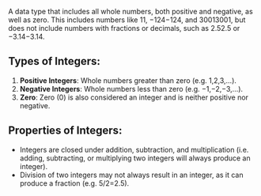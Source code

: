 A data type that includes all whole numbers, both positive and negative, as well as zero. This includes numbers like 11, −124−124, and 30013001, but does not include numbers with fractions or decimals, such as 2.52.5 or −3.14−3.14.

## Types of Integers:

1. **Positive Integers**: Whole numbers greater than zero (e.g. 1,2,3,…).
2. **Negative Integers**: Whole numbers less than zero (e.g. −1,−2,−3,…).
3. **Zero**: Zero (0) is also considered an integer and is neither positive nor negative.

## Properties of Integers:

- Integers are closed under addition, subtraction, and multiplication (i.e. adding, subtracting, or multiplying two integers will always produce an integer).
- Division of two integers may not always result in an integer, as it can produce a fraction (e.g. 5/2=2.5).